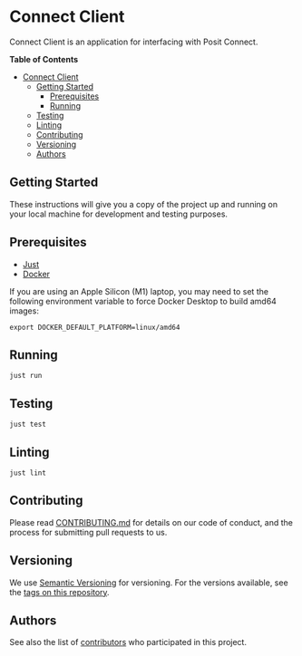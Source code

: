 # Connect Client

Connect Client is an application for interfacing with Posit Connect.

<!-- markdown-toc start - Don't edit this section. Run M-x markdown-toc-refresh-toc -->
**Table of Contents**

- [Connect Client](#connect-client)
    - [Getting Started](#getting-started)
        - [Prerequisites](#prerequisites)
        - [Running](#running)
    - [Testing](#testing)
    - [Linting](#linting)
    - [Contributing](#contributing)
    - [Versioning](#versioning)
    - [Authors](#authors)

<!-- markdown-toc end -->

## Getting Started

These instructions will give you a copy of the project up and running on
your local machine for development and testing purposes.

## Prerequisites

- [Just](https://just.systems)
- [Docker](https://www.docker.com)

If you are using an Apple Silicon (M1) laptop, you may need to set the following environment variable to force Docker Desktop to build amd64 images:

```shell
export DOCKER_DEFAULT_PLATFORM=linux/amd64
```

## Running

```shell
just run
```

## Testing

```shell
just test
```

## Linting

```shell
just lint
```


## Contributing

Please read [CONTRIBUTING.md](CONTRIBUTING.md) for details on our code
of conduct, and the process for submitting pull requests to us.

## Versioning

We use [Semantic Versioning](http://semver.org/) for versioning. For the versions
available, see the [tags on this repository](https://github.com/rstudio/publishing-client/tags).

## Authors

See also the list of [contributors](https://github.com/rstudio/publishing-client/contributors)
who participated in this project.
